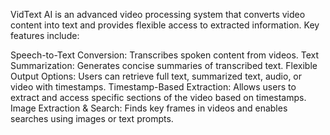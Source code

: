 VidText AI is an advanced video processing system that converts video content into text and provides flexible access to extracted information. Key features include:

Speech-to-Text Conversion: Transcribes spoken content from videos.
Text Summarization: Generates concise summaries of transcribed text.
Flexible Output Options: Users can retrieve full text, summarized text, audio, or video with timestamps.
Timestamp-Based Extraction: Allows users to extract and access specific sections of the video based on timestamps.
Image Extraction & Search: Finds key frames in videos and enables searches using images or text prompts.
